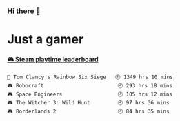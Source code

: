 ### Hi there 👋
# Just a gamer

<!-- steam-box start -->
#### <a href="https://gist.github.com/0cba8b0651b88aba04324d78de487842" target="_blank">🎮 Steam playtime leaderboard</a>
```text
🔫 Tom Clancy's Rainbow Six Siege   🕘 1349 hrs 10 mins
🎮 Robocraft                        🕘 293 hrs 18 mins
🎮 Space Engineers                  🕘 105 hrs 12 mins
🎮 The Witcher 3: Wild Hunt         🕘 97 hrs 36 mins
🎮 Borderlands 2                    🕘 84 hrs 35 mins
```
<!-- Powered by https://github.com/YouEclipse/steam-box . -->
<!-- steam-box end -->
